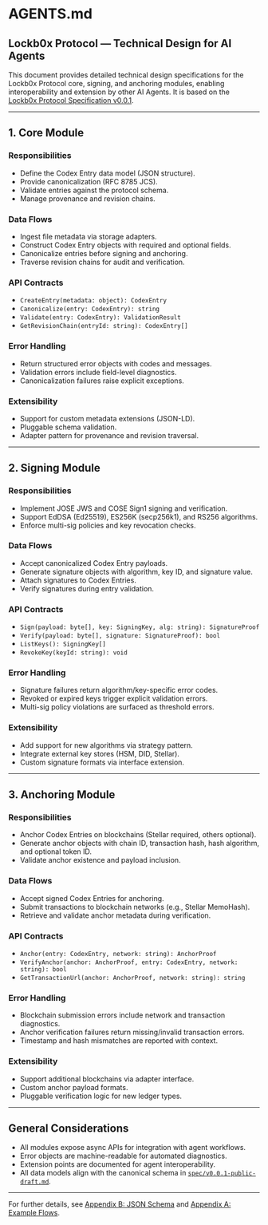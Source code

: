 # AGENTS.md

## Lockb0x Protocol — Technical Design for AI Agents

This document provides detailed technical design specifications for the Lockb0x Protocol core, signing, and anchoring modules, enabling interoperability and extension by other AI Agents. It is based on the [Lockb0x Protocol Specification v0.0.1](../spec/v0.0.1-public-draft.md).

---

## 1. Core Module

### Responsibilities

- Define the Codex Entry data model (JSON structure).
- Provide canonicalization (RFC 8785 JCS).
- Validate entries against the protocol schema.
- Manage provenance and revision chains.

### Data Flows

- Ingest file metadata via storage adapters.
- Construct Codex Entry objects with required and optional fields.
- Canonicalize entries before signing and anchoring.
- Traverse revision chains for audit and verification.

### API Contracts

- `CreateEntry(metadata: object): CodexEntry`
- `Canonicalize(entry: CodexEntry): string`
- `Validate(entry: CodexEntry): ValidationResult`
- `GetRevisionChain(entryId: string): CodexEntry[]`

### Error Handling

- Return structured error objects with codes and messages.
- Validation errors include field-level diagnostics.
- Canonicalization failures raise explicit exceptions.

### Extensibility

- Support for custom metadata extensions (JSON-LD).
- Pluggable schema validation.
- Adapter pattern for provenance and revision traversal.

---

## 2. Signing Module

### Responsibilities

- Implement JOSE JWS and COSE Sign1 signing and verification.
- Support EdDSA (Ed25519), ES256K (secp256k1), and RS256 algorithms.
- Enforce multi-sig policies and key revocation checks.

### Data Flows

- Accept canonicalized Codex Entry payloads.
- Generate signature objects with algorithm, key ID, and signature value.
- Attach signatures to Codex Entries.
- Verify signatures during entry validation.

### API Contracts

- `Sign(payload: byte[], key: SigningKey, alg: string): SignatureProof`
- `Verify(payload: byte[], signature: SignatureProof): bool`
- `ListKeys(): SigningKey[]`
- `RevokeKey(keyId: string): void`

### Error Handling

- Signature failures return algorithm/key-specific error codes.
- Revoked or expired keys trigger explicit validation errors.
- Multi-sig policy violations are surfaced as threshold errors.

### Extensibility

- Add support for new algorithms via strategy pattern.
- Integrate external key stores (HSM, DID, Stellar).
- Custom signature formats via interface extension.

---

## 3. Anchoring Module

### Responsibilities

- Anchor Codex Entries on blockchains (Stellar required, others optional).
- Generate anchor objects with chain ID, transaction hash, hash algorithm, and optional token ID.
- Validate anchor existence and payload inclusion.

### Data Flows

- Accept signed Codex Entries for anchoring.
- Submit transactions to blockchain networks (e.g., Stellar MemoHash).
- Retrieve and validate anchor metadata during verification.

### API Contracts

- `Anchor(entry: CodexEntry, network: string): AnchorProof`
- `VerifyAnchor(anchor: AnchorProof, entry: CodexEntry, network: string): bool`
- `GetTransactionUrl(anchor: AnchorProof, network: string): string`

### Error Handling

- Blockchain submission errors include network and transaction diagnostics.
- Anchor verification failures return missing/invalid transaction errors.
- Timestamp and hash mismatches are reported with context.

### Extensibility

- Support additional blockchains via adapter interface.
- Custom anchor payload formats.
- Pluggable verification logic for new ledger types.

---

## General Considerations

- All modules expose async APIs for integration with agent workflows.
- Error objects are machine-readable for automated diagnostics.
- Extension points are documented for agent interoperability.
- All data models align with the canonical schema in [`spec/v0.0.1-public-draft.md`](../spec/v0.0.1-public-draft.md).

---

For further details, see [Appendix B: JSON Schema](../spec/appendix-b-schema.md) and [Appendix A: Example Flows](../spec/appendix-a-flows.md).
